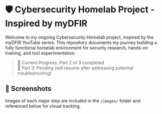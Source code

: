 # 🛡️ Cybersecurity Homelab Project - Inspired by myDFIR

Welcome to my ongoing Cybersecurity Homelab project, inspired by the myDFIR YouTube series. This repository documents my journey building a fully functional homelab environment for security research, hands-on training, and tool experimentation.

> 📌 Current Progress: Part 2 of 3 completed  
> 🔧 Part 3: Pending (will resume after addressing potential troubleshooting)

## 📸 Screenshots

Images of each major step are included in the `/images/` folder and referenced below for visual tracking.
